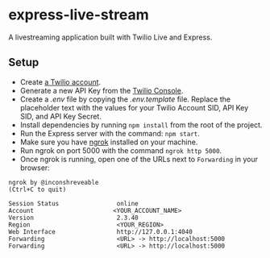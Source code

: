 # express-live-stream

A livestreaming application built with Twilio Live and Express.

## Setup

- Create [a Twilio account](https://www.twilio.com/referral/D4tqHM).
- Generate a new API Key from the [Twilio Console](https://www.twilio.com/console/project/api-keys).
- Create a _.env_ file by copying the _.env.template_ file. Replace the placeholder text with the values for your Twilio Account SID, API Key SID, and API Key Secret.
- Install dependencies by running `npm install` from the root of the project.
- Run the Express server with the command: `npm start`.
- Make sure you have [ngrok](https://ngrok.com/) installed on your machine.
- Run ngrok on port 5000 with the command `ngrok http 5000`.
- Once ngrok is running, open one of the URLs next to `Forwarding` in your browser:

```
ngrok by @inconshreveable                                       (Ctrl+C to quit)

Session Status                online
Account                      <YOUR_ACCOUNT_NAME>
Version                       2.3.40
Region                        <YOUR_REGION>
Web Interface                 http://127.0.0.1:4040
Forwarding                    <URL> -> http://localhost:5000
Forwarding                    <URL> -> http://localhost:5000
```
